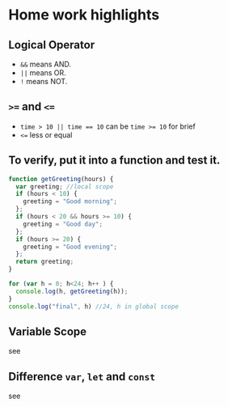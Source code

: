 # Home work highlights

## Logical Operator
* `&&` means AND.
* `||` means OR.
* `!` means NOT.

## `>=` and `<=`
* `time > 10 || time == 10` can be `time >= 10` for brief
* `<=` less or equal

## To verify, put it into a function and test it.

```JavaScript
function getGreeting(hours) {
  var greeting; //local scope
  if (hours < 10) {
    greeting = "Good morning";
  };  
  if (hours < 20 && hours >= 10) {
    greeting = "Good day";
  };
  if (hours >= 20) {
    greeting = "Good evening";
  };
  return greeting;
}

for (var h = 0; h<24; h++ ) {
  console.log(h, getGreeting(h));
}
console.log("final", h) //24, h in global scope
```
## Variable Scope
see 
## Difference  `var`, `let` and `const`
see


